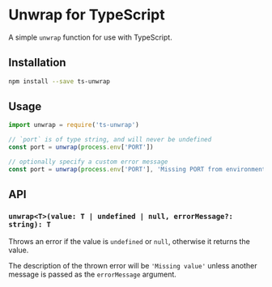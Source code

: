 # Unwrap for TypeScript

A simple `unwrap` function for use with TypeScript.

## Installation

```sh
npm install --save ts-unwrap
```

## Usage

```js
import unwrap = require('ts-unwrap')

// `port` is of type string, and will never be undefined
const port = unwrap(process.env['PORT'])

// optionally specify a custom error message
const port = unwrap(process.env['PORT'], 'Missing PORT from environment')
```

## API

### `unwrap<T>(value: T | undefined | null, errorMessage?: string): T`

Throws an error if the value is `undefined` or `null`, otherwise it returns the value.

The description of the thrown error will be `'Missing value'` unless another message is passed as the `errorMessage` argument.
